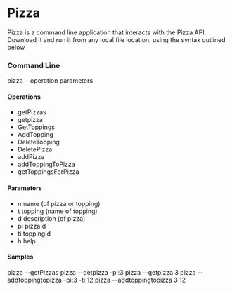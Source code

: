 ﻿# Pizza

Pizza is a command line application that interacts with the Pizza API. Download it and run it from any local file location, using the syntax outlined below

### Command Line
pizza --operation parameters

#### Operations
* getPizzas
* getpizza
* GetToppings
* AddTopping
* DeleteTopping
* DeletePizza
* addPizza
* addToppingToPizza
* getToppingsForPizza


#### Parameters
* n  name (of pizza or topping)
* t  topping (name of topping)
* d  description (of pizza)
* pi pizzaId
* ti toppingId
* h  help

#### Samples
pizza --getPizzas
pizza --getpizza -pi:3
pizza --getpizza 3
pizza --addtoppingtopizza -pi:3 -ti:12
pizza --addtoppingtopizza 3 12